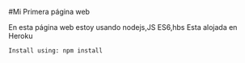 #Mi Primera página web

En esta página web estoy usando nodejs,JS ES6,hbs
Esta alojada en Heroku

```
Install using: npm install